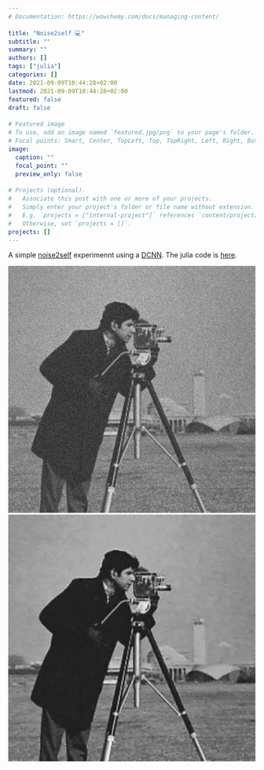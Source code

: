 ```yaml
---
# Documentation: https://wowchemy.com/docs/managing-content/

title: "Noise2self 💻"
subtitle: ""
summary: ""
authors: []
tags: ["julia"]
categories: []
date: 2021-09-09T10:44:28+02:00
lastmod: 2021-09-09T10:44:28+02:00
featured: false
draft: false

# Featured image
# To use, add an image named `featured.jpg/png` to your page's folder.
# Focal points: Smart, Center, TopLeft, Top, TopRight, Left, Right, BottomLeft, Bottom, BottomRight.
image:
  caption: ""
  focal_point: ""
  preview_only: false

# Projects (optional).
#   Associate this post with one or more of your projects.
#   Simply enter your project's folder or file name without extension.
#   E.g. `projects = ["internal-project"]` references `content/project/deep-learning/index.md`.
#   Otherwise, set `projects = []`.
projects: []
---
```

A simple [noise2self](https://arxiv.org/abs/1901.11365) experimennt using a [DCNN](https://arxiv.org/abs/1608.03981). The julia code is [here](https://github.com/andferrari/Noise2Self.jl).

![Noisy](noisy.png)
![Denoised](denoised.png)
